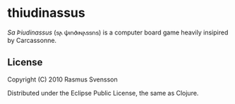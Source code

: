 # thiudinassus

_Sa Þiudinassus_ (𐍃𐌰 𐌸𐌹𐌿𐌳𐌹𐌽𐌰𐍃𐍃𐌿𐍃) is a computer board game heavily insipired by Carcassonne.

## License

Copyright (C) 2010 Rasmus Svensson

Distributed under the Eclipse Public License, the same as Clojure.
